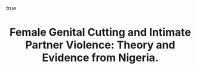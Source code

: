 ---
title: "Female Genital Cutting and Intimate Partner Violence: Theory and Evidence from Nigeria."

# Publication name and optional abbreviated publication name.
publication: ""

#publication_short: 

authors:
- Suzanna Khalifa

_build:
  list: never 
  publishResources: false 
  render: never 
  
publication_types:
- "3"

# Show publication and sharing statistics? (requires valid doi)
add_badge: false

featured: false 

#date: "2022-06-23T00:00:00-04:00"

doi: ""

#external_link: 

#links: 
# - name: PDF
#   url: "https://remi-theriault.com/papers/Miglianico_et_al_2022.pdf"

#abstract: "Introduction. Research in positive psychology suggests that certain psychotherapy practices yield substantial clinical benefits, but it is not always clear to clinicians which practices to prioritize or how to integrate them into psychotherapy. Goal. This research aims to identify and explain, for clinicians, certain clinical practices to be integrated into psychotherapeutic practice. Method. Eight professionals (including: professor-researchers, psychologists, and doctoral students) gathered during six two-hour meetings to identify, classify, and describe how the results of recent research could inform interventions with clients. These conclusions were subsequently specified and developed via a more in-depth comparison with the literature. Results. We describe eight practices: (1) Also assess what is going well with clients (2) Foster their self-determined motivation; (3) Highlight their strengths and skills; (4) Highlight their resilience; (5) Promote self-compassion and loving-kindness; (6) Foster support and social cohesion through gratitude and compassion; (7) Foster the development of a growth mindset; and (8) Integrate, as a therapist, those same principles that promote psychological well-being. Conclusion. Clinicians and their clients would benefit from promoting these practices in psychotherapy."


# ####################################################################


# Featured image
# To use, add an image named `featured.jpg/png` to your page's folder. 
# image:
#  caption: 'Image credit: [**Unsplash**](https://unsplash.com/photos/s9CC2SKySJM)'
#  focal_point: ""
#  preview_only: false

# Associated Projects (optional).
#   Associate this publication with one or more of your projects.
#   Simply enter your project's folder or file name without extension.
#   E.g. `internal-project` references `content/project/internal-project/index.md`.
#   Otherwise, set `projects: []`.
# projects:
# - internal-project

# Slides (optional).
#   Associate this publication with Markdown slides.
#   Simply enter your slide deck's filename without extension.
#   E.g. `slides: "example"` references `content/slides/example/index.md`.
#   Otherwise, set `slides: ""`.
#slides: example

math: true

# Summary. An optional shortened abstract.
# summary: Lorem ipsum dolor sit amet, consectetur adipiscing elit. Duis posuere tellus ac convallis placerat. Proin tincidunt magna sed ex sollicitudin condimentum.

tags: []

#url_code: '#'
#url_dataset: '#'
#url_pdf: '#'
#url_poster: '#'
#url_preprint: '#'
#url_project: '#'
#url_slides: '#'
#url_source: '#'
#url_video: '#'
---
